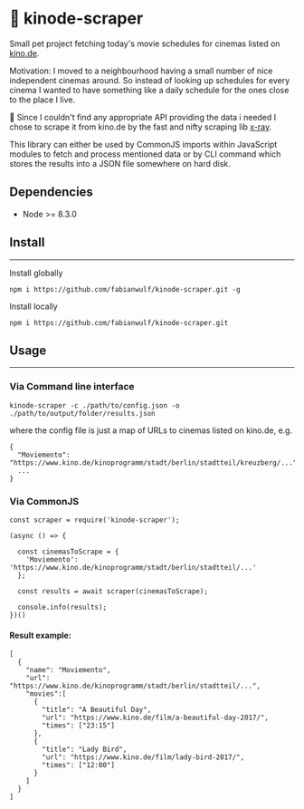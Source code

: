 # 🍿 kinode-scraper

Small pet project fetching today's movie schedules for cinemas listed on [kino.de](https://kino.de).

Motivation: I moved to a neighbourhood having a small number of nice independent cinemas around. So instead of looking up schedules for every cinema I wanted to have something like a daily schedule for the ones close to the place I live.

🙈 Since I couldn't find any appropriate API providing the data i needed I chose to scrape it from kino.de by the fast and nifty scraping lib [x-ray](https://github.com/matthewmueller/x-ray).

This library can either be used by CommonJS imports within JavaScript modules to fetch and process mentioned data or by CLI command which stores the results into a JSON file somewhere on hard disk.

## Dependencies
- Node >= 8.3.0

## Install
---

Install globally
```
npm i https://github.com/fabianwulf/kinode-scraper.git -g
```

Install locally
```
npm i https://github.com/fabianwulf/kinode-scraper.git
```

## Usage
---

### Via Command line interface
```
kinode-scraper -c ./path/to/config.json -o ./path/to/output/folder/results.json
```
where the config file is just a map of URLs to cinemas listed on kino.de, e.g.

```
{
  "Moviemento": "https://www.kino.de/kinoprogramm/stadt/berlin/stadtteil/kreuzberg/...",
  ...
}
```

### Via CommonJS
```
const scraper = require('kinode-scraper');

(async () => {

  const cinemasToScrape = {
    'Moviemento': 'https://www.kino.de/kinoprogramm/stadt/berlin/stadtteil/...'
  };

  const results = await scraper(cinemasToScrape);

  console.info(results);
})()
```

#### Result example:
```
[
  {
    "name": "Moviemento",
    "url": "https://www.kino.de/kinoprogramm/stadt/berlin/stadtteil/...",
    "movies":[
      { 
        "title": "A Beautiful Day",
        "url": "https://www.kino.de/film/a-beautiful-day-2017/",
        "times": ["23:15"]
      },
      {
        "title": "Lady Bird",
        "url": "https://www.kino.de/film/lady-bird-2017/",
        "times": ["12:00"]
      }
    ]
  }
]
```